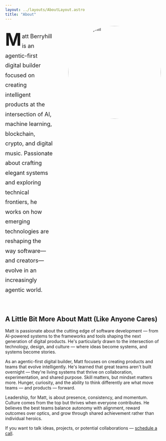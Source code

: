 ```yaml
---
layout: ../layouts/AboutLayout.astro
title: "About"
---
```


<div class="about-hero">
  <div class="about-intro">
    <p class="intro-text">
      <span class="drop-cap">M</span>att Berryhill is an agentic-first digital builder focused on creating intelligent products at the intersection of AI, machine learning, blockchain, crypto, and digital music. Passionate about crafting elegant systems and exploring technical frontiers, he works on how emerging technologies are reshaping the way software—and creators—evolve in an increasingly agentic world.
    </p>
  </div>

  <div class="about-image">
    <div class="image-fade-container">
      <img src="/matt_headshot.jpeg" alt="Matt Berryhill" class="headshot" loading="eager" />
      <img src="/avatar.png" alt="Matt Berryhill Avatar" class="avatar" loading="eager" />
    </div>
  </div>
</div>

## A Little Bit More About Matt (Like Anyone Cares)

Matt is passionate about the cutting edge of software development — from AI-powered systems to the frameworks and tools shaping the next generation of digital products. He's particularly drawn to the intersection of technology, design, and culture — where ideas become systems, and systems become stories.

As an agentic-first digital builder, Matt focuses on creating products and teams that evolve intelligently. He's learned that great teams aren't built overnight — they're living systems that thrive on collaboration, experimentation, and shared purpose. Skill matters, but mindset matters more. Hunger, curiosity, and the ability to think differently are what move teams — and products — forward.

Leadership, for Matt, is about presence, consistency, and momentum. Culture comes from the top but thrives when everyone contributes. He believes the best teams balance autonomy with alignment, reward outcomes over optics, and grow through shared achievement rather than individual heroics.

If you want to talk ideas, projects, or potential collaborations — <a href="https://www.linkedin.com/in/matthew-berryhill" target="_blank" rel="noopener noreferrer">schedule a call</a>.

<style>
  .about-hero {
    display: grid;
    grid-template-columns: 1fr 300px;
    gap: 3rem;
    align-items: start;
    margin-bottom: 3rem;
  }

  @media (max-width: 768px) {
    .about-hero {
      grid-template-columns: 1fr;
      gap: 2rem;
    }

    .about-image {
      order: -1;
    }
  }

  .intro-text {
    font-size: 1.125rem;
    line-height: 1.75;
    color: var(--fg-secondary);
  }

  .drop-cap {
    float: left;
    font-size: 3.5rem;
    line-height: 1;
    font-weight: 700;
    margin-right: 0.125rem;
    margin-top: -0.1rem;
    color: var(--foreground);
  }

  .image-fade-container {
    position: relative;
    width: 300px;
    height: 300px;
    margin: 0 auto;
    cursor: pointer;
  }

  .image-fade-container img {
    position: absolute;
    top: 0;
    left: 0;
    width: 100%;
    height: 100%;
    object-fit: cover;
    border-radius: 50%;
    transition: opacity 0.5s ease-in-out;
    border: 3px solid var(--border);
  }

  .headshot {
    opacity: 1;
    z-index: 2;
  }

  .avatar {
    opacity: 0;
    z-index: 1;
  }

  .image-fade-container:hover .headshot {
    opacity: 0;
  }

  .image-fade-container:hover .avatar {
    opacity: 1;
  }
</style>
